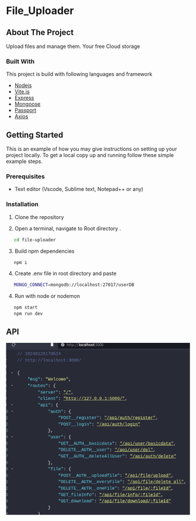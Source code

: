 # File_Uploader

## About The Project

Upload files and manage them. Your free Cloud storage

### Built With

This project is build with following languages and framework

-   [Nodejs](https://nodejs.org/en/)
-   [Vite.js](https://www.npmjs.com/package/socket.io)
-   [Express](https://www.npmjs.com/package/express)
-   [Mongoose](https://www.npmjs.com/package/mongoose)
-   [Passport](https://www.npmjs.com/package/passport)
-   [Axios](https://www.npmjs.com/package/express-session/)

<!-- GETTING STARTED -->

## Getting Started

This is an example of how you may give instructions on setting up your project locally.
To get a local copy up and running follow these simple example steps.

### Prerequisites

-   Text editor (Vscode, Sublime text, Notepad++ or any)

### Installation

1. Clone the repository

2. Open a terminal, navigate to Root directory .

```sh
   cd file-uploader
```

3. Build npm dependencies

```sh
   npm i
```

4. Create .env file in root directory and paste

```sh
   MONGO_CONNECT=mongodb://localhost:27017/userDB
```

4. Run with node or nodemon

```sh
   npm start
   npm run dev
```

## API
![api](./assets/api.png)
